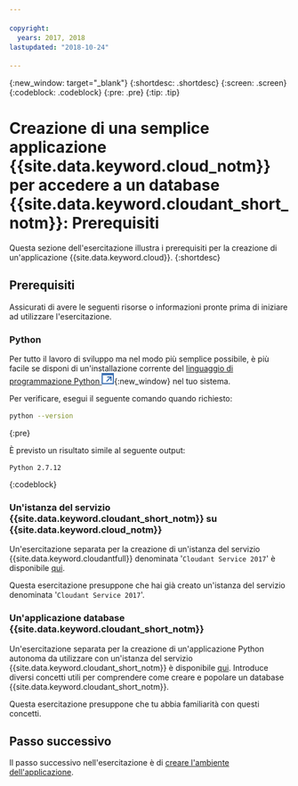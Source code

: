 ```yaml
---

copyright:
  years: 2017, 2018
lastupdated: "2018-10-24"

---
```


{:new_window: target="_blank"}
{:shortdesc: .shortdesc}
{:screen: .screen}
{:codeblock: .codeblock}
{:pre: .pre}
{:tip: .tip}

<!-- Acrolinx: 2017-05-10 -->

# Creazione di una semplice applicazione {{site.data.keyword.cloud_notm}} per accedere a un database {{site.data.keyword.cloudant_short_notm}}: Prerequisiti

Questa sezione dell'esercitazione illustra i prerequisiti per la creazione di un'applicazione {{site.data.keyword.cloud}}.
{:shortdesc}

## Prerequisiti

Assicurati di avere le seguenti risorse o informazioni pronte
prima di iniziare ad utilizzare l'esercitazione.

### Python

Per tutto il lavoro di sviluppo ma nel modo più semplice possibile,
è più facile se disponi di un'installazione corrente del
[linguaggio di programmazione Python
![Icona link esterno](../images/launch-glyph.svg "Icona link esterno")](https://www.python.org/){:new_window}
nel tuo sistema.

Per verificare,
esegui il seguente comando quando richiesto:

```sh
python --version
```
{:pre}

È previsto un risultato simile al seguente output:

```
Python 2.7.12
```
{:codeblock}

<div id="csi"></div>

### Un'istanza del servizio {{site.data.keyword.cloudant_short_notm}} su {{site.data.keyword.cloud_notm}}

Un'esercitazione separata per la creazione di un'istanza del servizio {{site.data.keyword.cloudantfull}} denominata
'`Cloudant Service 2017`' è disponibile [qui](create_service.html).

Questa esercitazione presuppone che hai già creato un'istanza del servizio denominata
'`Cloudant Service 2017`'.

### Un'applicazione database {{site.data.keyword.cloudant_short_notm}}

Un'esercitazione separata per la creazione di un'applicazione Python autonoma
da utilizzare con un'istanza del servizio {{site.data.keyword.cloudant_short_notm}}
è disponibile [qui](create_database.html).
Introduce diversi concetti utili per comprendere come creare e popolare un database {{site.data.keyword.cloudant_short_notm}}.

Questa esercitazione presuppone che tu abbia familiarità con questi concetti.

## Passo successivo

Il passo successivo nell'esercitazione è di [creare l'ambiente dell'applicazione](create_bmxapp_appenv.html).
